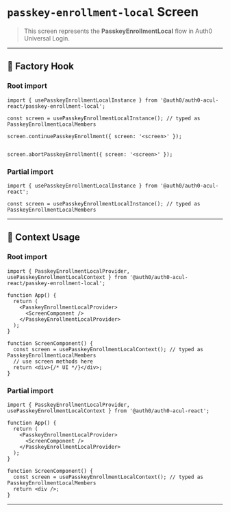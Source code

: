 # `passkey-enrollment-local` Screen

> This screen represents the **PasskeyEnrollmentLocal** flow in Auth0 Universal Login.

---

## 🔹 Factory Hook
### Root import
```tsx
import { usePasskeyEnrollmentLocalInstance } from '@auth0/auth0-acul-react/passkey-enrollment-local';

const screen = usePasskeyEnrollmentLocalInstance(); // typed as PasskeyEnrollmentLocalMembers

screen.continuePasskeyEnrollment({ screen: '<screen>' });


screen.abortPasskeyEnrollment({ screen: '<screen>' });
```

### Partial import
```tsx
import { usePasskeyEnrollmentLocalInstance } from '@auth0/auth0-acul-react';

const screen = usePasskeyEnrollmentLocalInstance(); // typed as PasskeyEnrollmentLocalMembers
```

---

## 🔹 Context Usage

### Root import
```tsx
import { PasskeyEnrollmentLocalProvider, usePasskeyEnrollmentLocalContext } from '@auth0/auth0-acul-react/passkey-enrollment-local';

function App() {
  return (
    <PasskeyEnrollmentLocalProvider>
      <ScreenComponent />
    </PasskeyEnrollmentLocalProvider>
  );
}

function ScreenComponent() {
  const screen = usePasskeyEnrollmentLocalContext(); // typed as PasskeyEnrollmentLocalMembers
  // use screen methods here
  return <div>{/* UI */}</div>;
}
```


### Partial import
```tsx
import { PasskeyEnrollmentLocalProvider, usePasskeyEnrollmentLocalContext } from '@auth0/auth0-acul-react';

function App() {
  return (
    <PasskeyEnrollmentLocalProvider>
      <ScreenComponent />
    </PasskeyEnrollmentLocalProvider>
  );
}

function ScreenComponent() {
  const screen = usePasskeyEnrollmentLocalContext(); // typed as PasskeyEnrollmentLocalMembers
  return <div />;
}
```

---

